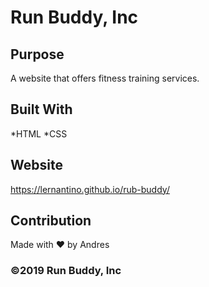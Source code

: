 # Run Buddy, Inc

## Purpose
A website that offers fitness training services.

## Built With
*HTML
*CSS

## Website
https://lernantino.github.io/rub-buddy/

## Contribution
Made with ❤️ by Andres

### ©️2019 Run Buddy, Inc
